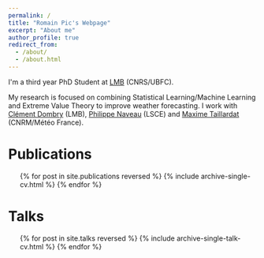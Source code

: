 ```yaml
---
permalink: /
title: "Romain Pic's Webpage"
excerpt: "About me"
author_profile: true
redirect_from: 
  - /about/
  - /about.html
---
```


I'm a third year PhD Student at [LMB](https://lmb.univ-fcomte.fr/) (CNRS/UBFC).

My research is focused on combining Statistical Learning/Machine Learning and Extreme Value Theory to improve weather forecasting. I work with [Clément Dombry](https://cdombry.perso.math.cnrs.fr/) (LMB), [Philippe Naveau](https://www.lsce.ipsl.fr/Pisp/philippe.naveau/) (LSCE) and [Maxime Taillardat](https://www.umr-cnrm.fr/spip.php?article1211&lang=en) (CNRM/Météo France).

Publications
======
  <ul>{% for post in site.publications reversed %}
    {% include archive-single-cv.html %}
  {% endfor %}</ul>

Talks
======
  <ul>{% for post in site.talks reversed %}
    {% include archive-single-talk-cv.html %}
  {% endfor %}</ul>
